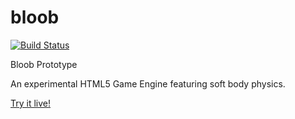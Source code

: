 bloob
=====

[![Build Status](https://travis-ci.org/onsetsu/bloob.svg?branch=master)](https://travis-ci.org/onsetsu/bloob)

Bloob Prototype

An experimental HTML5 Game Engine featuring soft body physics.

[Try it live!](https://onsetsu.github.io/bloob/bloob.html)